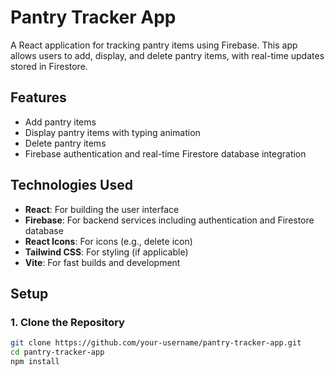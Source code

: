 # Pantry Tracker App

A React application for tracking pantry items using Firebase. This app allows users to add, display, and delete pantry items, with real-time updates stored in Firestore.

## Features

- Add pantry items
- Display pantry items with typing animation
- Delete pantry items
- Firebase authentication and real-time Firestore database integration

## Technologies Used

- **React**: For building the user interface
- **Firebase**: For backend services including authentication and Firestore database
- **React Icons**: For icons (e.g., delete icon)
- **Tailwind CSS**: For styling (if applicable)
- **Vite**: For fast builds and development

## Setup

### 1. Clone the Repository

```bash
git clone https://github.com/your-username/pantry-tracker-app.git
cd pantry-tracker-app
npm install



